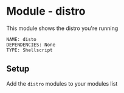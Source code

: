 # Module - distro

This module shows the distro you're running

```
NAME: disto
DEPENDENCIES: None
TYPE: Shellscript
```

## Setup

Add the `distro` modules to your modules list
